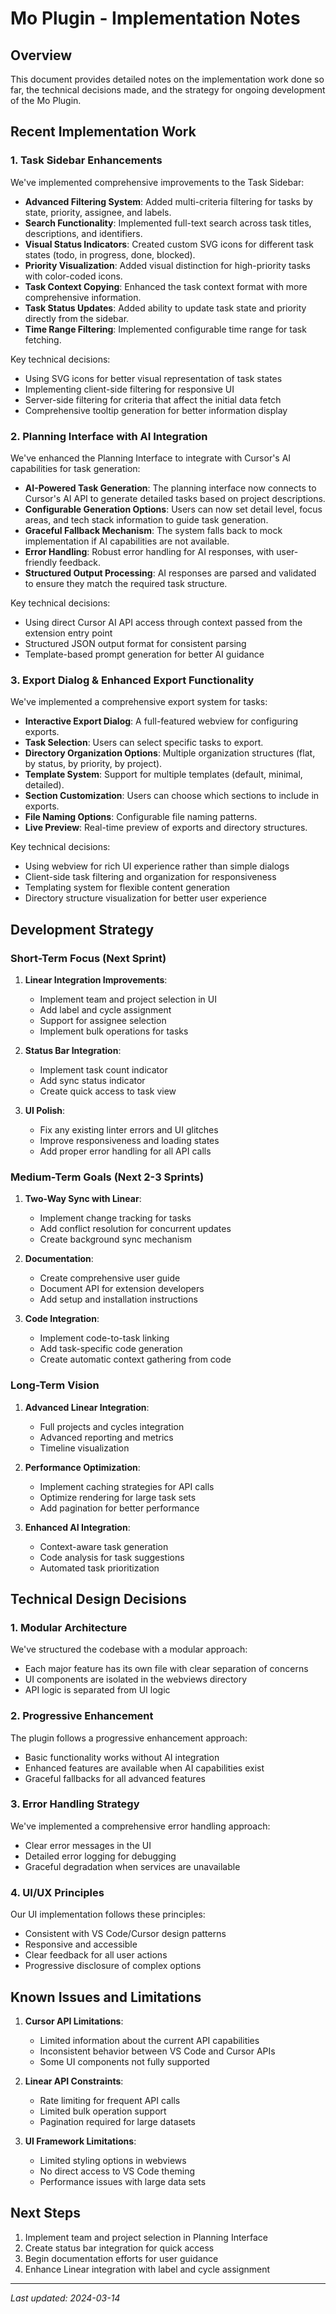 # Mo Plugin - Implementation Notes

## Overview

This document provides detailed notes on the implementation work done so far, the technical decisions made, and the strategy for ongoing development of the Mo Plugin.

## Recent Implementation Work

### 1. Task Sidebar Enhancements

We've implemented comprehensive improvements to the Task Sidebar:

- **Advanced Filtering System**: Added multi-criteria filtering for tasks by state, priority, assignee, and labels.
- **Search Functionality**: Implemented full-text search across task titles, descriptions, and identifiers.
- **Visual Status Indicators**: Created custom SVG icons for different task states (todo, in progress, done, blocked).
- **Priority Visualization**: Added visual distinction for high-priority tasks with color-coded icons.
- **Task Context Copying**: Enhanced the task context format with more comprehensive information.
- **Task Status Updates**: Added ability to update task state and priority directly from the sidebar.
- **Time Range Filtering**: Implemented configurable time range for task fetching.

Key technical decisions:

- Using SVG icons for better visual representation of task states
- Implementing client-side filtering for responsive UI
- Server-side filtering for criteria that affect the initial data fetch
- Comprehensive tooltip generation for better information display

### 2. Planning Interface with AI Integration

We've enhanced the Planning Interface to integrate with Cursor's AI capabilities for task generation:

- **AI-Powered Task Generation**: The planning interface now connects to Cursor's AI API to generate detailed tasks based on project descriptions.
- **Configurable Generation Options**: Users can now set detail level, focus areas, and tech stack information to guide task generation.
- **Graceful Fallback Mechanism**: The system falls back to mock implementation if AI capabilities are not available.
- **Error Handling**: Robust error handling for AI responses, with user-friendly feedback.
- **Structured Output Processing**: AI responses are parsed and validated to ensure they match the required task structure.

Key technical decisions:

- Using direct Cursor AI API access through context passed from the extension entry point
- Structured JSON output format for consistent parsing
- Template-based prompt generation for better AI guidance

### 3. Export Dialog & Enhanced Export Functionality

We've implemented a comprehensive export system for tasks:

- **Interactive Export Dialog**: A full-featured webview for configuring exports.
- **Task Selection**: Users can select specific tasks to export.
- **Directory Organization Options**: Multiple organization structures (flat, by status, by priority, by project).
- **Template System**: Support for multiple templates (default, minimal, detailed).
- **Section Customization**: Users can choose which sections to include in exports.
- **File Naming Options**: Configurable file naming patterns.
- **Live Preview**: Real-time preview of exports and directory structures.

Key technical decisions:

- Using webview for rich UI experience rather than simple dialogs
- Client-side task filtering and organization for responsiveness
- Templating system for flexible content generation
- Directory structure visualization for better user experience

## Development Strategy

### Short-Term Focus (Next Sprint)

1. **Linear Integration Improvements**:

   - Implement team and project selection in UI
   - Add label and cycle assignment
   - Support for assignee selection
   - Implement bulk operations for tasks

2. **Status Bar Integration**:

   - Implement task count indicator
   - Add sync status indicator
   - Create quick access to task view

3. **UI Polish**:
   - Fix any existing linter errors and UI glitches
   - Improve responsiveness and loading states
   - Add proper error handling for all API calls

### Medium-Term Goals (Next 2-3 Sprints)

1. **Two-Way Sync with Linear**:

   - Implement change tracking for tasks
   - Add conflict resolution for concurrent updates
   - Create background sync mechanism

2. **Documentation**:

   - Create comprehensive user guide
   - Document API for extension developers
   - Add setup and installation instructions

3. **Code Integration**:
   - Implement code-to-task linking
   - Add task-specific code generation
   - Create automatic context gathering from code

### Long-Term Vision

1. **Advanced Linear Integration**:

   - Full projects and cycles integration
   - Advanced reporting and metrics
   - Timeline visualization

2. **Performance Optimization**:

   - Implement caching strategies for API calls
   - Optimize rendering for large task sets
   - Add pagination for better performance

3. **Enhanced AI Integration**:
   - Context-aware task generation
   - Code analysis for task suggestions
   - Automated task prioritization

## Technical Design Decisions

### 1. Modular Architecture

We've structured the codebase with a modular approach:

- Each major feature has its own file with clear separation of concerns
- UI components are isolated in the webviews directory
- API logic is separated from UI logic

### 2. Progressive Enhancement

The plugin follows a progressive enhancement approach:

- Basic functionality works without AI integration
- Enhanced features are available when AI capabilities exist
- Graceful fallbacks for all advanced features

### 3. Error Handling Strategy

We've implemented a comprehensive error handling approach:

- Clear error messages in the UI
- Detailed error logging for debugging
- Graceful degradation when services are unavailable

### 4. UI/UX Principles

Our UI implementation follows these principles:

- Consistent with VS Code/Cursor design patterns
- Responsive and accessible
- Clear feedback for all user actions
- Progressive disclosure of complex options

## Known Issues and Limitations

1. **Cursor API Limitations**:

   - Limited information about the current API capabilities
   - Inconsistent behavior between VS Code and Cursor APIs
   - Some UI components not fully supported

2. **Linear API Constraints**:

   - Rate limiting for frequent API calls
   - Limited bulk operation support
   - Pagination required for large datasets

3. **UI Framework Limitations**:
   - Limited styling options in webviews
   - No direct access to VS Code theming
   - Performance issues with large data sets

## Next Steps

1. Implement team and project selection in Planning Interface
2. Create status bar integration for quick access
3. Begin documentation efforts for user guidance
4. Enhance Linear integration with label and cycle assignment

---

_Last updated: 2024-03-14_
